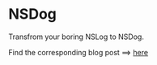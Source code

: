 # NSDog

Transfrom your boring NSLog to NSDog. 




Find the corresponding blog post ==> [here](http://mattamerige.com/build-things/2016/7/3/nsdog-writing-a-custom-nslog)